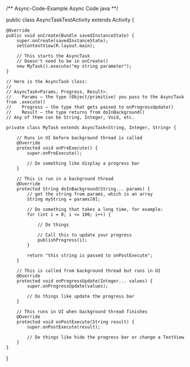 /** Async-Code-Example
Async Code java
**/

public class AsyncTaskTestActivity extends Activity {

    @Override
    public void onCreate(Bundle savedInstanceState) {
        super.onCreate(savedInstanceState);
        setContentView(R.layout.main);  

        // This starts the AsyncTask
        // Doesn't need to be in onCreate()
        new MyTask().execute("my string parameter");
    }

    // Here is the AsyncTask class:
    //
    // AsyncTask<Params, Progress, Result>.
    //    Params – the type (Object/primitive) you pass to the AsyncTask from .execute() 
    //    Progress – the type that gets passed to onProgressUpdate()
    //    Result – the type returns from doInBackground()
    // Any of them can be String, Integer, Void, etc. 

    private class MyTask extends AsyncTask<String, Integer, String> {

        // Runs in UI before background thread is called
        @Override
        protected void onPreExecute() {
            super.onPreExecute();

            // Do something like display a progress bar
        }

        // This is run in a background thread
        @Override
        protected String doInBackground(String... params) {
            // get the string from params, which is an array
            String myString = params[0];

            // Do something that takes a long time, for example:
            for (int i = 0; i <= 100; i++) {

                // Do things

                // Call this to update your progress
                publishProgress(i);
            }

            return "this string is passed to onPostExecute";
        }

        // This is called from background thread but runs in UI
        @Override
        protected void onProgressUpdate(Integer... values) {
            super.onProgressUpdate(values);

            // Do things like update the progress bar
        }

        // This runs in UI when background thread finishes
        @Override
        protected void onPostExecute(String result) {
            super.onPostExecute(result);

            // Do things like hide the progress bar or change a TextView
        }
    }
}
